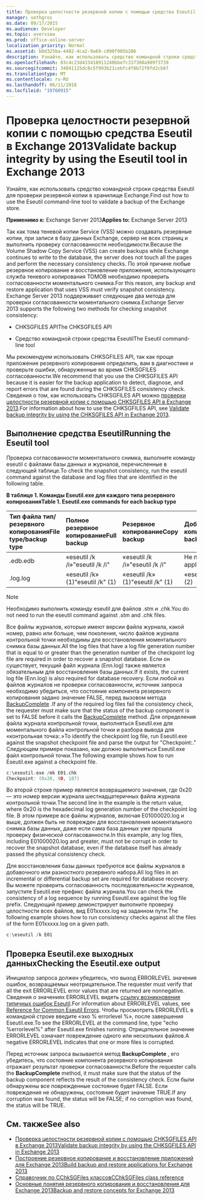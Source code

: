 ```yaml
---
title: Проверка целостности резервной копии с помощью средства Eseutil в Exchange 2013
manager: sethgros
ms.date: 09/17/2015
ms.audience: Developer
ms.topic: overview
ms.prod: office-online-server
localization_priority: Normal
ms.assetid: b0d325ba-4482-4ca2-9a69-c890f985b206
description: Узнайте, как использовать средство командной строки средства Eseutil для проверки резервной копии в хранилище Exchange.
ms.openlocfilehash: 03c4c23d433418911240bbe7c337308a989f3739
ms.sourcegitcommit: 34041125dc8c5f993b21cebfc4f8b72f0fd2cb6f
ms.translationtype: MT
ms.contentlocale: ru-RU
ms.lasthandoff: 06/11/2018
ms.locfileid: "19760915"
---
```

#  <a name="validate-backup-integrity-by-using-the-eseutil-tool-in-exchange-2013"></a><span data-ttu-id="c7070-103">Проверка целостности резервной копии с помощью средства Eseutil в Exchange 2013</span><span class="sxs-lookup"><span data-stu-id="c7070-103">Validate backup integrity by using the Eseutil tool in Exchange 2013</span></span>

<span data-ttu-id="c7070-104">Узнайте, как использовать средство командной строки средства Eseutil для проверки резервной копии в хранилище Exchange.</span><span class="sxs-lookup"><span data-stu-id="c7070-104">Find out how to use the Eseutil command-line tool to validate a backup of the Exchange store.</span></span> 
  
<span data-ttu-id="c7070-105">**Применимо к:** Exchange Server 2013</span><span class="sxs-lookup"><span data-stu-id="c7070-105">**Applies to:** Exchange Server 2013</span></span> 
  
<span data-ttu-id="c7070-106">Так как тома теневой копии Service (VSS) можно создавать резервные копии, при записи в базу данных Exchange, сервер не всех страниц и выполнить проверку согласованности необходимости.</span><span class="sxs-lookup"><span data-stu-id="c7070-106">Because the Volume Shadow Copy Service (VSS) can create backups while Exchange continues to write to the database, the server does not touch all the pages and perform the necessary consistency checks.</span></span> <span data-ttu-id="c7070-107">По этой причине любые резервное копирование и восстановление приложения, использующего служба теневого копирования ТОМОВ необходимо проверить согласованности моментального снимка.</span><span class="sxs-lookup"><span data-stu-id="c7070-107">For this reason, any backup and restore application that uses VSS must verify snapshot consistency.</span></span> <span data-ttu-id="c7070-108">Exchange Server 2013 поддерживает следующие два метода для проверки согласованности моментального снимка.</span><span class="sxs-lookup"><span data-stu-id="c7070-108">Exchange Server 2013 supports the following two methods for checking snapshot consistency:</span></span> 
  
- <span data-ttu-id="c7070-109">CHKSGFILES API</span><span class="sxs-lookup"><span data-stu-id="c7070-109">The CHKSGFILES API</span></span>
    
- <span data-ttu-id="c7070-110">Средство командной строки средства Eseutil</span><span class="sxs-lookup"><span data-stu-id="c7070-110">The Eseutil command-line tool</span></span>
    
<span data-ttu-id="c7070-111">Мы рекомендуем использовать CHKSGFILES API, так как проще приложение резервного копирования определить, вам в диагностике и проверьте ошибки, обнаруженные во время CHKSGFILES согласованности.</span><span class="sxs-lookup"><span data-stu-id="c7070-111">We recommend that you use the CHKSGFILES API because it is easier for the backup application to detect, diagnose, and report errors that are found during the CHKSGFILES consistency check.</span></span> <span data-ttu-id="c7070-112">Сведения о том, как использовать CHKSGFILES API можно [проверки целостности резервной копии с помощью CHKSGFILES API в Exchange 2013](how-to-validate-backup-integrity-by-using-the-chksgfiles-api-in-exchange.md).</span><span class="sxs-lookup"><span data-stu-id="c7070-112">For information about how to use the CHKSGFILES API, see [Validate backup integrity by using the CHKSGFILES API in Exchange 2013](how-to-validate-backup-integrity-by-using-the-chksgfiles-api-in-exchange.md).</span></span>
  
## <a name="running-the-eseutil-tool"></a><span data-ttu-id="c7070-113">Выполнение средства Eseutil</span><span class="sxs-lookup"><span data-stu-id="c7070-113">Running the Eseutil tool</span></span>

<span data-ttu-id="c7070-114">Проверка согласованности моментального снимка, выполните команду eseutil с файлами базы данных и журналов, перечисленные в следующей таблице.</span><span class="sxs-lookup"><span data-stu-id="c7070-114">To check the snapshot consistency, run the eseutil command against the database and log files that are identified in the following table.</span></span> 
  
<span data-ttu-id="c7070-115">**В таблице 1. Команды Eseutil.exe для каждого типа резервного копирования**</span><span class="sxs-lookup"><span data-stu-id="c7070-115">**Table 1. Eseutil.exe commands for each backup type**</span></span>

|<span data-ttu-id="c7070-116">**Тип файла тип/резервного копирования**</span><span class="sxs-lookup"><span data-stu-id="c7070-116">**File type/backup type**</span></span>|<span data-ttu-id="c7070-117">**Полное резервное копирование**</span><span class="sxs-lookup"><span data-stu-id="c7070-117">**Full backup**</span></span>|<span data-ttu-id="c7070-118">**Резервное копирование**</span><span class="sxs-lookup"><span data-stu-id="c7070-118">**Copy backup**</span></span>|<span data-ttu-id="c7070-119">**Добавочное резервное копирование**</span><span class="sxs-lookup"><span data-stu-id="c7070-119">**Incremental backup**</span></span>|<span data-ttu-id="c7070-120">**Разностного резервного копирования**</span><span class="sxs-lookup"><span data-stu-id="c7070-120">**Differential backup**</span></span>|
|:-----|:-----|:-----|:-----|:-----|
|<span data-ttu-id="c7070-121">.edb</span><span class="sxs-lookup"><span data-stu-id="c7070-121">.edb</span></span>  <br/> |<span data-ttu-id="c7070-122">«eseutil /k /i»</span><span class="sxs-lookup"><span data-stu-id="c7070-122">"eseutil /k /i"</span></span>  <br/> |<span data-ttu-id="c7070-123">«eseutil /k /i»</span><span class="sxs-lookup"><span data-stu-id="c7070-123">"eseutil /k /i"</span></span>  <br/> |<span data-ttu-id="c7070-124">Не применимо</span><span class="sxs-lookup"><span data-stu-id="c7070-124">Not applicable</span></span>  <br/> |<span data-ttu-id="c7070-125">Не применимо</span><span class="sxs-lookup"><span data-stu-id="c7070-125">Not applicable</span></span>  <br/> |
|<span data-ttu-id="c7070-126">.log</span><span class="sxs-lookup"><span data-stu-id="c7070-126">.log</span></span>  <br/> |<span data-ttu-id="c7070-127">«eseutil /k» (1)</span><span class="sxs-lookup"><span data-stu-id="c7070-127">"eseutil /k" (1)</span></span>  <br/> |<span data-ttu-id="c7070-128">«eseutil /k» (1)</span><span class="sxs-lookup"><span data-stu-id="c7070-128">"eseutil /k" (1)</span></span>  <br/> |<span data-ttu-id="c7070-129">«eseutil /k» (2)</span><span class="sxs-lookup"><span data-stu-id="c7070-129">"eseutil /k" (2)</span></span>  <br/> |<span data-ttu-id="c7070-130">«eseutil /k» (2)</span><span class="sxs-lookup"><span data-stu-id="c7070-130">"eseutil /k" (2)</span></span>  <br/> |
   
> [!NOTE]
> <span data-ttu-id="c7070-131">Необходимо выполнить команду eseutil для файлов .stm и .chk.</span><span class="sxs-lookup"><span data-stu-id="c7070-131">You do not need to run the eseutil command against .stm and .chk files.</span></span> 
  
<span data-ttu-id="c7070-132">Все файлы журналов, которые имеют версии файла журнала, какой номер, равно или больше, чем поколения, число файлов журнала контрольной точки необходимы для восстановления моментального снимка базы данных.</span><span class="sxs-lookup"><span data-stu-id="c7070-132">All the log files that have a log file generation number that is equal to or greater than the generation number of the checkpoint log file are required in order to recover a snapshot database.</span></span> <span data-ttu-id="c7070-133">Если он существует, текущий файл журнала (Enn.log) также является обязательным для восстановления базы данных.</span><span class="sxs-lookup"><span data-stu-id="c7070-133">If it exists, the current log file (Enn.log) is also required for database recovery.</span></span> <span data-ttu-id="c7070-134">Если любой из файлов журналов не проверки согласованности, источник запроса необходимо убедиться, что состояние компонента резервного копирования задано значение FALSE, перед вызовом метода [BackupComplete](http://msdn.microsoft.com/en-us/library/windows/desktop/aa382651%28v=vs.85%29.aspx) .</span><span class="sxs-lookup"><span data-stu-id="c7070-134">If any of the required log files fail the consistency check, the requester must make sure that the status of the backup component is set to FALSE before it calls the [BackupComplete](http://msdn.microsoft.com/en-us/library/windows/desktop/aa382651%28v=vs.85%29.aspx) method.</span></span> <span data-ttu-id="c7070-135">Для определения файла журнала контрольной точки, выполняться Eseutil.exe для моментального файла контрольной точки и разбора вывода для «контрольная точка:.»</span><span class="sxs-lookup"><span data-stu-id="c7070-135">To identify the checkpoint log file, run Eseutil.exe against the snapshot checkpoint file and parse the output for "Checkpoint:."</span></span> <span data-ttu-id="c7070-136">Следующем примере показано, как должно выполняться Eseutil.exe файл контрольной точки.</span><span class="sxs-lookup"><span data-stu-id="c7070-136">The following example shows how to run Eseutil.exe against a checkpoint file.</span></span> 
  
```cpp
c:\eseutil.exe /mk E01.chk
Checkpoint: (0x20, 9D, 187)
```

<span data-ttu-id="c7070-137">Во второй строке пример является возвращаемого значения, где 0x20 — это номер версии журнала шестнадцатеричных файла журнала контрольной точки.</span><span class="sxs-lookup"><span data-stu-id="c7070-137">The second line in the example is the return value, where 0x20 is the hexadecimal log generation number of the checkpoint log file.</span></span> <span data-ttu-id="c7070-138">В этом примере все файлы журналов, включая E01000020.log и выше, должен быть не поврежден для восстановления моментального снимка базы данных, даже если сама база данных уже прошла проверку физической согласованности.</span><span class="sxs-lookup"><span data-stu-id="c7070-138">In this example, any log files, including E01000020.log and greater, must not be corrupt in order to recover the snapshot database, even if the database itself has already passed the physical consistency check.</span></span>
  
<span data-ttu-id="c7070-139">Для восстановления базы данных требуются все файлы журналов в добавочного или разностного резервного набора.</span><span class="sxs-lookup"><span data-stu-id="c7070-139">All log files in an incremental or differential backup set are required for database recovery.</span></span> <span data-ttu-id="c7070-140">Вы можете проверить согласованность последовательности журналов, запустите Eseutil.exe префикс файла журнала.</span><span class="sxs-lookup"><span data-stu-id="c7070-140">You can check the consistency of a log sequence by running Eseutil.exe against the log file prefix.</span></span> <span data-ttu-id="c7070-141">Следующий пример демонстрирует выполните проверку целостности всех файлов, вид E01xxxxx.log на заданном пути.</span><span class="sxs-lookup"><span data-stu-id="c7070-141">The following example shows how to run consistency checks against all the files of the form E01xxxxx.log on a given path.</span></span>
  
```cpp
c:\eseutil /k E01
```

## <a name="checking-the-eseutilexe-output"></a><span data-ttu-id="c7070-142">Проверка Eseutil.exe выходных данных</span><span class="sxs-lookup"><span data-stu-id="c7070-142">Checking the Eseutil.exe output</span></span>

<span data-ttu-id="c7070-143">Инициатор запроса должен убедитесь, что выход ERRORLEVEL значения ошибок, возвращаемых неотрицательное.</span><span class="sxs-lookup"><span data-stu-id="c7070-143">The requester must verify that all the exit ERRORLEVEL error values that are returned are nonnegative.</span></span> <span data-ttu-id="c7070-144">Сведения о значениях ERRORLEVEL видеть [ссылку возникновения типичных ошибок Eseutil](http://technet.microsoft.com/en-us/library/aa996759%28v=exchg.80%29.aspx).</span><span class="sxs-lookup"><span data-stu-id="c7070-144">For information about ERRORLEVEL values, see [Reference for Common Eseutil Errors](http://technet.microsoft.com/en-us/library/aa996759%28v=exchg.80%29.aspx).</span></span> <span data-ttu-id="c7070-145">Чтобы просмотреть ERRORLEVEL в командной строке введите «эхо % errorlevel %», после завершения Eseutil.exe.</span><span class="sxs-lookup"><span data-stu-id="c7070-145">To see the ERRORLEVEL at the command line, type "echo %errorlevel%" after Eseutil.exe finishes running.</span></span> <span data-ttu-id="c7070-146">Отрицательное значение ERRORLEVEL означает повреждение одного или нескольких файлов.</span><span class="sxs-lookup"><span data-stu-id="c7070-146">A negative ERRORLEVEL indicates that one or more files is corrupted.</span></span>
  
<span data-ttu-id="c7070-147">Перед источник запроса вызывается метод **BackupComplete** , его убедитесь, что состояние компонента резервного копирования отражает результат проверки согласованности.</span><span class="sxs-lookup"><span data-stu-id="c7070-147">Before the requester calls the **BackupComplete** method, it must make sure that the status of the backup component reflects the result of the consistency check.</span></span> <span data-ttu-id="c7070-148">Если были обнаружены все поврежденные состояние будет FALSE. Если повреждения не обнаружены, состояние будет значение TRUE.</span><span class="sxs-lookup"><span data-stu-id="c7070-148">If any corruption was found, the status will be FALSE; if no corruption was found, the status will be TRUE.</span></span> 
  
## <a name="see-also"></a><span data-ttu-id="c7070-149">См. также</span><span class="sxs-lookup"><span data-stu-id="c7070-149">See also</span></span>

- [<span data-ttu-id="c7070-150">Проверка целостности резервной копии с помощью CHKSGFILES API в Exchange 2013</span><span class="sxs-lookup"><span data-stu-id="c7070-150">Validate backup integrity by using the CHKSGFILES API in Exchange 2013</span></span>](how-to-validate-backup-integrity-by-using-the-chksgfiles-api-in-exchange.md)
- [<span data-ttu-id="c7070-151">Построение резервное копирование и восстановление приложений для Exchange 2013</span><span class="sxs-lookup"><span data-stu-id="c7070-151">Build backup and restore applications for Exchange 2013</span></span>](build-backup-and-restore-applications-for-exchange-2013.md)
- [<span data-ttu-id="c7070-152">Справочник по CChkSGFiles классов</span><span class="sxs-lookup"><span data-stu-id="c7070-152">CChkSGFiles class reference</span></span>](cchksgfiles-class-reference.md)
- [<span data-ttu-id="c7070-153">Основные понятия резервного копирования и восстановления для Exchange 2013</span><span class="sxs-lookup"><span data-stu-id="c7070-153">Backup and restore concepts for Exchange 2013</span></span>](backup-and-restore-concepts-for-exchange-2013.md)
    

